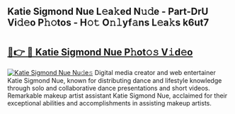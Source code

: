 ## Katie Sigmond Nue L𝚎a𝚔ed N𝚞𝚍e - Part-DrU Vi𝚍𝚎o P𝚑𝚘tos - H𝚘𝚝 O𝚗𝚕yf𝚊ns L𝚎a𝚔s k6ut7

# <h2><a href="http://kfafjj.oniu.top/?m=Katie+Sigmond+Nue">🔗👉 🔴 Katie Sigmond Nue P𝚑ot𝚘𝚜 V𝚒d𝚎o</a></h2>

[![Katie Sigmond Nue Nu𝚍e𝚜](https://i.imgur.com/0qMVB7G.gif)](http://kfafjj.oniu.top/?m=Katie+Sigmond+Nue)
Digital media creator and web entertainer Katie Sigmond Nue, known for distributing dance and lifestyle knowledge through solo and collaborative dance presentations and short videos. Remarkable makeup artist assistant Katie Sigmond Nue, acclaimed for their exceptional abilities and accomplishments in assisting makeup artists.  
